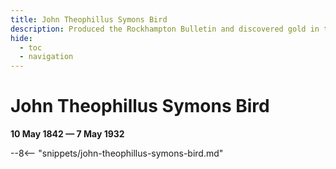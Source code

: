 ```yaml
---
title: John Theophillus Symons Bird
description: Produced the Rockhampton Bulletin and discovered gold in the Ridgelands area outside Rockhampton
hide:
  - toc
  - navigation 
---
```


# John Theophillus Symons Bird

**10 May 1842 — 7 May 1932**

--8<-- "snippets/john-theophillus-symons-bird.md"
